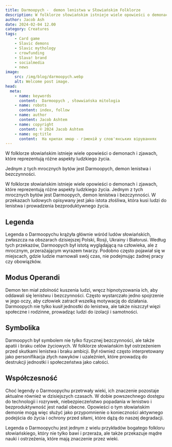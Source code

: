 ```yaml
---
title: Darmoopych -  demon lenistwa w Słowiańskim Folklorze
description: W folklorze słowiańskim istnieje wiele opowieści o demonach i zjawach, które reprezentują różne aspekty ludzkiego życia. Jednym z tych mrocznych bytów jest Darmoopych, demon lenistwa i bezczynności.
author: Jacob Ash
date: 2024-02-04 12.00
category: Creatures
tags:
    - Card game
    - Slavic demons
    - Slavic mythology
    - crowfunding
    - Slava! brand
    - socialmedia
    - news
image:
    src: /img/blog/darmoopych.webp
    alt: Welcome post image.
head:
  meta:
    - name: keywords
      content:  Darmoopych , słowwiańska mitologia
    - name: robots
      content: index, follow
    - name: author
      content: Jacob Ashtem
    - name: copyright
      content: © 2024 Jacob Ashtem
    - name: og:title
      content:  На крилах хмар - гіменій у слов'янських віруваннях
---
```

W folklorze słowiańskim istnieje wiele opowieści o demonach i zjawach, które reprezentują różne aspekty ludzkiego życia.
<!--more-->
Jednym z tych mrocznych bytów jest Darmoopych, demon lenistwa i bezczynności.

W folklorze słowiańskim istnieje wiele opowieści o demonach i zjawach, które reprezentują różne aspekty ludzkiego życia. Jednym z tych mrocznych bytów jest Darmoopych, demon lenistwa i bezczynności. W przekazach ludowych opisywany jest jako istota złośliwa, która kusi ludzi do lenistwa i prowadzenia bezproduktywnego życia.

## Legenda

Legenda o Darmoopychu krążyła głównie wśród ludów słowiańskich, zwłaszcza na obszarach dzisiejszej Polski, Rosji, Ukrainy i Białorusi. Według tych przekazów, Darmoopych był istotą wyglądającą na człowieka, ale z mrocznym, przerażającym wyrazem twarzy. Podobno często pojawiał się w miejscach, gdzie ludzie marnowali swój czas, nie podejmując żadnej pracy czy obowiązków.

## Modus Operandi

Demon ten miał zdolność kuszenia ludzi, wręcz hipnotyzowania ich, aby oddawali się lenistwu i bezczynności. Często wystarczało jedno spojrzenie w jego oczy, aby człowiek zatracił wszelką motywację do działania. Darmoopych nie tylko kusił jednostki do lenistwa, ale także niszczył więzi społeczne i rodzinne, prowadząc ludzi do izolacji i samotności.

## Symbolika

Darmoopych był symbolem nie tylko fizycznej bezczynności, ale także apatii i braku celów życiowych. W folklorze słowiańskim był ostrzeżeniem przed skutkami lenistwa i braku ambicji. Był również często interpretowany jako personifikacja złych nawyków i uzależnień, które prowadzą do destrukcji jednostki i społeczeństwa jako całości.

## Współczesność

Choć legendy o Darmoopychu przetrwały wieki, ich znaczenie pozostaje aktualne również w dzisiejszych czasach. W dobie powszechnego dostępu do technologii i rozrywek, niebezpieczeństwo popadania w lenistwo i bezproduktywność jest nadal obecne. Opowieści o tym słowiańskim demonie mogą więc służyć jako przypomnienie o konieczności aktywnego podejścia do życia i ochrony przed siłami, które dążą do naszej degradacji.

Legenda o Darmoopychu jest jednym z wielu przykładów bogatego folkloru słowiańskiego, który nie tylko bawi i przeraża, ale także przekazuje mądre nauki i ostrzeżenia, które mają znaczenie przez wieki.


